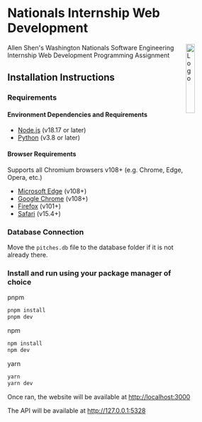 # Nationals Internship Web Development

<img alt="Logo" align="right" src="https://upload.wikimedia.org/wikipedia/commons/thumb/a/a3/Washington_Nationals_logo.svg/200px-Washington_Nationals_logo.svg.png" width="20%" />

Allen Shen's Washington Nationals Software Engineering Internship Web Development Programming Assignment




## Installation Instructions

### Requirements

#### Environment Dependencies and Requirements
- [Node.js](https://nodejs.org/en/) (v18.17 or later)
- [Python](https://www.python.org/downloads/) (v3.8 or later)
#### Browser Requirements

Supports all Chromium browsers v108+ (e.g. Chrome, Edge, Opera, etc.)
- [Microsoft Edge](https://www.microsoft.com/en-us/edge) (v108+)
- [Google Chrome](https://www.google.com/chrome/) (v108+)
- [Firefox](https://www.mozilla.org/en-US/firefox/new/) (v101+)
- [Safari](https://www.apple.com/safari/) (v15.4+)

### Database Connection

Move the `pitches.db` file to the database folder if it is not already there.

### Install and run using your package manager of choice

pnpm
```sh
pnpm install
pnpm dev
```

npm
```sh
npm install
npm dev
```

yarn
```sh
yarn 
yarn dev
```

Once ran, the website will be available at [http://localhost:3000](http://localhost:3000)

The API will be available at [ http://127.0.0.1:5328
]( http://127.0.0.1:5328
)


